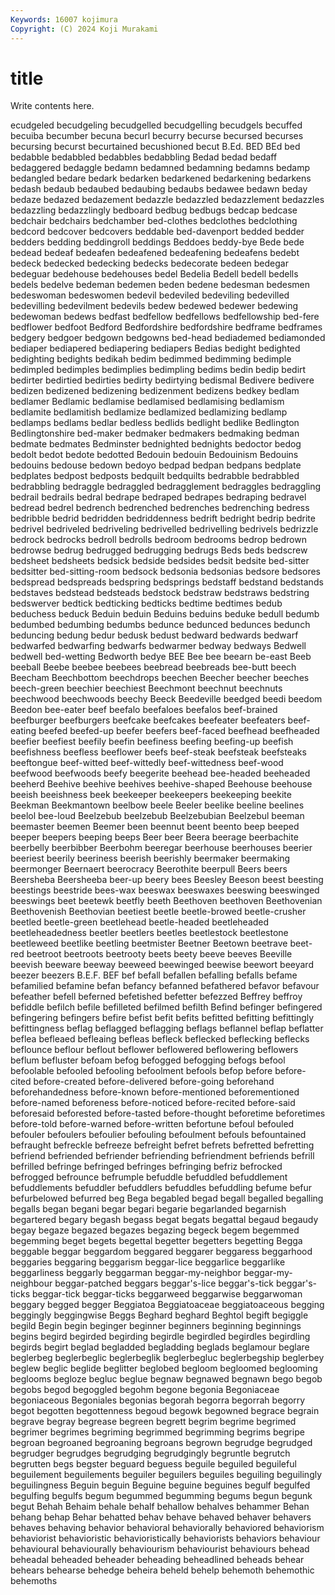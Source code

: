 ```yaml
---
Keywords: 16007 kojimura
Copyright: (C) 2024 Koji Murakami
---
```


# title

Write contents here.



ecudgeled becudgeling becudgelled becudgelling becudgels becuffed becuiba becumber becuna
becurl becurry becurse becursed becurses becursing becurst becurtained becushioned becut
B.Ed. BED BEd bed bedabble bedabbled bedabbles bedabbling Bedad bedad
bedaff bedaggered bedaggle bedamn bedamned bedamning bedamns bedamp bedangled bedare
bedark bedarken bedarkened bedarkening bedarkens bedash bedaub bedaubed bedaubing bedaubs
bedawee bedawn beday bedaze bedazed bedazement bedazzle bedazzled bedazzlement bedazzles
bedazzling bedazzlingly bedboard bedbug bedbugs bedcap bedcase bedchair bedchairs bedchamber
bed-clothes bedclothes bedclothing bedcord bedcover bedcovers beddable bed-davenport bedded bedder
bedders bedding beddingroll beddings Beddoes beddy-bye Bede bede bedead bedeaf
bedeafen bedeafened bedeafening bedeafens bedebt bedeck bedecked bedecking bedecks bedecorate
bedeen bedegar bedeguar bedehouse bedehouses bedel Bedelia Bedell bedell bedells
bedels bedelve bedeman bedemen beden bedene bedesman bedesmen bedeswoman bedeswomen
bedevil bedeviled bedeviling bedevilled bedevilling bedevilment bedevils bedew bedewed bedewer
bedewing bedewoman bedews bedfast bedfellow bedfellows bedfellowship bed-fere bedflower bedfoot
Bedford Bedfordshire bedfordshire bedframe bedframes bedgery bedgoer bedgown bedgowns bed-head
bediademed bediamonded bediaper bediapered bediapering bediapers Bedias bedight bedighted bedighting
bedights bedikah bedim bedimmed bedimming bedimple bedimpled bedimples bedimplies bedimpling
bedims bedin bedip bedirt bedirter bedirtied bedirties bedirty bedirtying bedismal
Bedivere bedivere bedizen bedizened bedizening bedizenment bedizens bedkey bedlam bedlamer
Bedlamic bedlamise bedlamised bedlamising bedlamism bedlamite bedlamitish bedlamize bedlamized bedlamizing
bedlamp bedlamps bedlams bedlar bedless bedlids bedlight bedlike Bedlington Bedlingtonshire
bed-maker bedmaker bedmakers bedmaking bedman bedmate bedmates Bedminster bednighted bednights
bedoctor bedog bedolt bedot bedote bedotted Bedouin bedouin Bedouinism Bedouins
bedouins bedouse bedown bedoyo bedpad bedpan bedpans bedplate bedplates bedpost
bedposts bedquilt bedquilts bedrabble bedrabbled bedrabbling bedraggle bedraggled bedragglement bedraggles
bedraggling bedrail bedrails bedral bedrape bedraped bedrapes bedraping bedravel bedread
bedrel bedrench bedrenched bedrenches bedrenching bedress bedribble bedrid bedridden bedriddenness
bedrift bedright bedrip bedrite bedrivel bedriveled bedriveling bedrivelled bedrivelling bedrivels
bedrizzle bedrock bedrocks bedroll bedrolls bedroom bedrooms bedrop bedrown bedrowse
bedrug bedrugged bedrugging bedrugs Beds beds bedscrew bedsheet bedsheets bedsick
bedside bedsides bedsit bedsite bed-sitter bedsitter bed-sitting-room bedsock bedsonia bedsonias
bedsore bedsores bedspread bedspreads bedspring bedsprings bedstaff bedstand bedstands bedstaves
bedstead bedsteads bedstock bedstraw bedstraws bedstring bedswerver bedtick bedticking bedticks
bedtime bedtimes bedub beduchess beduck Beduin beduin Beduins beduins beduke
bedull bedumb bedumbed bedumbing bedumbs bedunce bedunced bedunces bedunch beduncing
bedung bedur bedusk bedust bedward bedwards bedwarf bedwarfed bedwarfing bedwarfs
bedwarmer bedway bedways Bedwell bedwell bed-wetting Bedworth bedye BEE Bee
bee beearn be-east Beeb beeball Beebe beebee beebees beebread beebreads
bee-butt beech Beecham Beechbottom beechdrops beechen Beecher beecher beeches beech-green
beechier beechiest Beechmont beechnut beechnuts beechwood beechwoods beechy Beeck Beedeville
beedged beedi beedom Beedon bee-eater beef beefalo beefaloes beefalos beef-brained
beefburger beefburgers beefcake beefcakes beefeater beefeaters beef-eating beefed beefed-up beefer
beefers beef-faced beefhead beefheaded beefier beefiest beefily beefin beefiness beefing
beefing-up beefish beefishness beefless beeflower beefs beef-steak beefsteak beefsteaks beeftongue
beef-witted beef-wittedly beef-wittedness beef-wood beefwood beefwoods beefy beegerite beehead bee-headed
beeheaded beeherd Beehive beehive beehives beehive-shaped Beehouse beehouse beeish beeishness
beek beekeeper beekeepers beekeeping beekite Beekman Beekmantown beelbow beele Beeler
beelike beeline beelines beelol bee-loud Beelzebub beelzebub Beelzebubian Beelzebul beeman
beemaster beemen Beemer been beennut beent beento beep beeped beeper
beepers beeping beeps Beer beer Beera beerage beerbachite beerbelly beerbibber
Beerbohm beeregar beerhouse beerhouses beerier beeriest beerily beeriness beerish beerishly
beermaker beermaking beermonger Beernaert beerocracy Beerothite beerpull Beers beers Beersheba
Beersheeba beer-up beery bees Beesley Beeson beest beesting beestings beestride
bees-wax beeswax beeswaxes beeswing beeswinged beeswings beet beetewk beetfly beeth
Beethoven beethoven Beethovenian Beethovenish Beethovian beetiest beetle beetle-browed beetle-crusher beetled
beetle-green beetlehead beetle-headed beetleheaded beetleheadedness beetler beetlers beetles beetlestock beetlestone
beetleweed beetlike beetling beetmister Beetner Beetown beetrave beet-red beetroot beetroots
beetrooty beets beety beeve beeves Beeville beevish beeware beeway beeweed
beewinged beewise beewort beeyard beezer beezers B.E.F. BEF bef befall
befallen befalling befalls befame befamilied befamine befan befancy befanned befathered
befavor befavour befeather befell beferned befetished befetter befezzed Beffrey beffroy
befiddle befilch befile befilleted befilmed befilth Befind befinger befingered befingering
befingers befire befist befit befits befitted befitting befittingly befittingness beflag
beflagged beflagging beflags beflannel beflap beflatter beflea befleaed befleaing befleas
befleck beflecked beflecking beflecks beflounce beflour beflout beflower beflowered beflowering
beflowers beflum befluster befoam befog befogged befogging befogs befool befoolable
befooled befooling befoolment befools befop before before-cited before-created before-delivered before-going
beforehand beforehandedness before-known before-mentioned beforementioned before-named beforeness before-noticed before-recited before-said
beforesaid beforested before-tasted before-thought beforetime beforetimes before-told before-warned before-written befortune
befoul befouled befouler befoulers befoulier befouling befoulment befouls befountained befraught
befreckle befreeze befreight befret befrets befretted befretting befriend befriended befriender
befriending befriendment befriends befrill befrilled befringe befringed befringes befringing befriz
befrocked befrogged befrounce befrumple befuddle befuddled befuddlement befuddlements befuddler befuddlers
befuddles befuddling befume befur befurbelowed befurred beg Bega begabled begad
begall begalled begalling begalls began begani begar begari begarie begarlanded
begarnish begartered begary begash begass begat begats begattal begaud begaudy
begay begaze begazed begazes begazing begeck begem begemmed begemming beget
begets begettal begetter begetters begetting Begga beggable beggar beggardom beggared
beggarer beggaress beggarhood beggaries beggaring beggarism beggar-lice beggarlice beggarlike beggarliness
beggarly beggarman beggar-my-neighbor beggar-my-neighbour beggar-patched beggars beggar's-lice beggar's-tick beggar's-ticks beggar-tick
beggar-ticks beggarweed beggarwise beggarwoman beggary begged begger Beggiatoa Beggiatoaceae beggiatoaceous
begging beggingly beggingwise Beggs Beghard beghard Beghtol begift begiggle begild
Begin begin beginger beginner beginners beginning beginnings begins begird begirded
begirding begirdle begirdled begirdles begirdling begirds begirt beglad begladded begladding
beglads beglamour beglare beglerbeg beglerbeglic beglerbeglik beglerbegluc beglerbegship beglerbey beglew
beglic beglide beglitter beglobed begloom begloomed beglooming beglooms begloze begluc
beglue begnaw begnawed begnawn bego begob begobs begod begoggled begohm
begone begonia Begoniaceae begoniaceous Begoniales begonias begorah begorra begorrah begorry
begot begotten begottenness begoud begowk begowned begrace begrain begrave begray
begrease begreen begrett begrim begrime begrimed begrimer begrimes begriming begrimmed
begrimming begrims begripe begroan begroaned begroaning begroans begrown begrudge begrudged
begrudger begrudges begrudging begrudgingly begruntle begrutch begrutten begs begster beguard
beguess beguile beguiled beguileful beguilement beguilements beguiler beguilers beguiles beguiling
beguilingly beguilingness Beguin beguin Beguine beguine beguines begulf begulfed begulfing
begulfs begum begummed begumming begums begun begunk begut Behah Behaim
behale behalf behallow behalves behammer Behan behang behap Behar behatted
behav behave behaved behaver behavers behaves behaving behavior behavioral behaviorally
behaviored behaviorism behaviorist behavioristic behavioristically behaviorists behaviors behaviour behavioural behaviourally
behaviourism behaviourist behaviours behead beheadal beheaded beheader beheading beheadlined beheads
behear behears behearse behedge beheira beheld behelp behemoth behemothic behemoths
